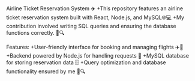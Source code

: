 Airline Ticket Reservation System ✈️
+This repository features an airline ticket reservation system built with React, Node.js, and MySQL🌐💻 
+My contribution involved writing SQL queries and ensuring the database functions correctly. 📝🔍

Features:
+User-friendly interface for booking and managing flights ✈️🛒
+Backend powered by Node.js for handling requests 🚀
+MySQL database for storing reservation data 🗄️
+Query optimization and database functionality ensured by me 🔧🔍
